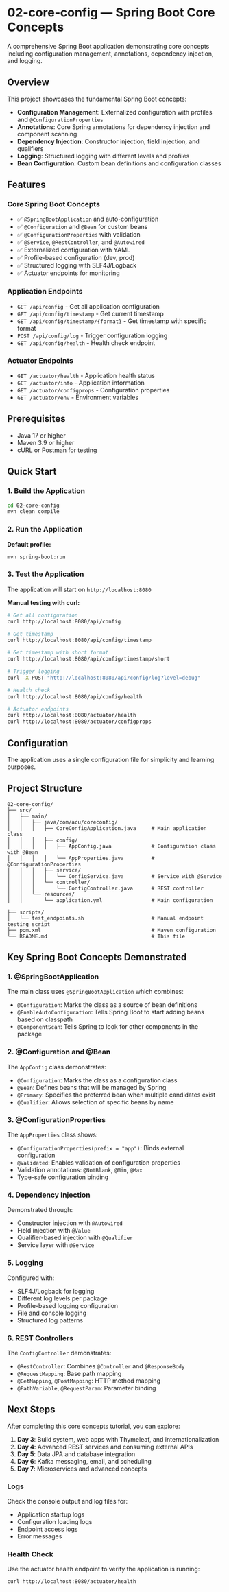 # 02-core-config — Spring Boot Core Concepts

A comprehensive Spring Boot application demonstrating core concepts including configuration management, annotations, dependency injection, and logging.

## Overview

This project showcases the fundamental Spring Boot concepts:
- **Configuration Management**: Externalized configuration with profiles and `@ConfigurationProperties`
- **Annotations**: Core Spring annotations for dependency injection and component scanning
- **Dependency Injection**: Constructor injection, field injection, and qualifiers
- **Logging**: Structured logging with different levels and profiles
- **Bean Configuration**: Custom bean definitions and configuration classes

## Features

### Core Spring Boot Concepts
- ✅ `@SpringBootApplication` and auto-configuration
- ✅ `@Configuration` and `@Bean` for custom beans
- ✅ `@ConfigurationProperties` with validation
- ✅ `@Service`, `@RestController`, and `@Autowired`
- ✅ Externalized configuration with YAML
- ✅ Profile-based configuration (dev, prod)
- ✅ Structured logging with SLF4J/Logback
- ✅ Actuator endpoints for monitoring

### Application Endpoints
- `GET /api/config` - Get all application configuration
- `GET /api/config/timestamp` - Get current timestamp
- `GET /api/config/timestamp/{format}` - Get timestamp with specific format
- `POST /api/config/log` - Trigger configuration logging
- `GET /api/config/health` - Health check endpoint

### Actuator Endpoints
- `GET /actuator/health` - Application health status
- `GET /actuator/info` - Application information
- `GET /actuator/configprops` - Configuration properties
- `GET /actuator/env` - Environment variables

## Prerequisites

- Java 17 or higher
- Maven 3.9 or higher
- cURL or Postman for testing

## Quick Start

### 1. Build the Application

```bash
cd 02-core-config
mvn clean compile
```

### 2. Run the Application

**Default profile:**
```bash
mvn spring-boot:run
```



### 3. Test the Application

The application will start on `http://localhost:8080`

**Manual testing with curl:**
```bash
# Get all configuration
curl http://localhost:8080/api/config

# Get timestamp
curl http://localhost:8080/api/config/timestamp

# Get timestamp with short format
curl http://localhost:8080/api/config/timestamp/short

# Trigger logging
curl -X POST "http://localhost:8080/api/config/log?level=debug"

# Health check
curl http://localhost:8080/api/config/health

# Actuator endpoints
curl http://localhost:8080/actuator/health
curl http://localhost:8080/actuator/configprops
```


## Configuration

The application uses a single configuration file for simplicity and learning purposes.



## Project Structure

```
02-core-config/
├── src/
│   ├── main/
│   │   ├── java/com/acu/coreconfig/
│   │   │   ├── CoreConfigApplication.java     # Main application class
│   │   │   ├── config/
│   │   │   │   ├── AppConfig.java             # Configuration class with @Bean
│   │   │   │   └── AppProperties.java         # @ConfigurationProperties
│   │   │   ├── service/
│   │   │   │   └── ConfigService.java         # Service with @Service
│   │   │   └── controller/
│   │   │       └── ConfigController.java      # REST controller
│   │   └── resources/
│   │       └── application.yml                # Main configuration

├── scripts/
│   └── test_endpoints.sh                      # Manual endpoint testing script
├── pom.xml                                    # Maven configuration
└── README.md                                  # This file
```

## Key Spring Boot Concepts Demonstrated

### 1. @SpringBootApplication
The main class uses `@SpringBootApplication` which combines:
- `@Configuration`: Marks the class as a source of bean definitions
- `@EnableAutoConfiguration`: Tells Spring Boot to start adding beans based on classpath
- `@ComponentScan`: Tells Spring to look for other components in the package

### 2. @Configuration and @Bean
The `AppConfig` class demonstrates:
- `@Configuration`: Marks the class as a configuration class
- `@Bean`: Defines beans that will be managed by Spring
- `@Primary`: Specifies the preferred bean when multiple candidates exist
- `@Qualifier`: Allows selection of specific beans by name

### 3. @ConfigurationProperties
The `AppProperties` class shows:
- `@ConfigurationProperties(prefix = "app")`: Binds external configuration
- `@Validated`: Enables validation of configuration properties
- Validation annotations: `@NotBlank`, `@Min`, `@Max`
- Type-safe configuration binding

### 4. Dependency Injection
Demonstrated through:
- Constructor injection with `@Autowired`
- Field injection with `@Value`
- Qualifier-based injection with `@Qualifier`
- Service layer with `@Service`

### 5. Logging
Configured with:
- SLF4J/Logback for logging
- Different log levels per package
- Profile-based logging configuration
- File and console logging
- Structured log patterns

### 6. REST Controllers
The `ConfigController` demonstrates:
- `@RestController`: Combines `@Controller` and `@ResponseBody`
- `@RequestMapping`: Base path mapping
- `@GetMapping`, `@PostMapping`: HTTP method mapping
- `@PathVariable`, `@RequestParam`: Parameter binding




## Next Steps

After completing this core concepts tutorial, you can explore:

1. **Day 3**: Build system, web apps with Thymeleaf, and internationalization
2. **Day 4**: Advanced REST services and consuming external APIs
3. **Day 5**: Data JPA and database integration
4. **Day 6**: Kafka messaging, email, and scheduling
5. **Day 7**: Microservices and advanced concepts


### Logs

Check the console output and log files for:
- Application startup logs
- Configuration loading logs
- Endpoint access logs
- Error messages

### Health Check

Use the actuator health endpoint to verify the application is running:
```bash
curl http://localhost:8080/actuator/health
```

